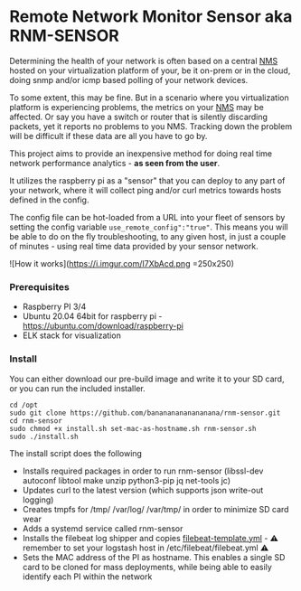 # Remote Network Monitor Sensor aka RNM-SENSOR
Determining the health of your network is often based on a central [NMS](https://github.com/librenms/librenms/blob/master/README.md) hosted on your virtualization platform of your, be it on-prem or in the cloud, doing snmp and/or icmp based polling of your network devices. 

To some extent, this may be fine. But in a scenario where you virtualization platform is experiencing problems, the metrics on your [NMS](https://github.com/librenms/librenms/blob/master/README.md) may be affected. Or say you have a switch or router that is silently discarding packets, yet it reports no problems to you NMS. Tracking down the problem will be difficult if these data are all you have to go by. 

This project aims to provide an inexpensive method for doing real time network performance analytics - **as seen from the user**.

It utilizes the raspberry pi as a "sensor" that you can deploy to any part of your network, where it will collect ping and/or curl metrics towards hosts defined in the config. 

The config file can be hot-loaded from a URL into your fleet of sensors by setting the config variable `use_remote_config":"true"`. 
This means you will be able to do on the fly troubleshooting, to any given host, in just a couple of minutes - using real time data provided by your sensor network.

![How it works](https://i.imgur.com/I7XbAcd.png =250x250)


### Prerequisites
* Raspberry PI 3/4
* Ubuntu 20.04 64bit for raspberry pi - https://ubuntu.com/download/raspberry-pi 
* ELK stack for visualization

### Install
You can either download our pre-build image and write it to your SD card, or you can run the included installer.

```
cd /opt
sudo git clone https://github.com/banananananananana/rnm-sensor.git 
cd rnm-sensor
sudo chmod +x install.sh set-mac-as-hostname.sh rnm-sensor.sh
sudo ./install.sh
```

The install script does the following
* Installs required packages in order to run rnm-sensor (libssl-dev autoconf libtool make unzip python3-pip jq net-tools jc)
* Updates curl to the latest version (which supports json write-out logging)
* Creates tmpfs for /tmp/ /var/log/ /var/tmp/ in order to minimize SD card wear
* Adds a systemd service called rnm-sensor
* Installs the filebeat log shipper and copies [filebeat-template.yml](https://github.com/banananananananana/rnm-sensor/blob/master/filebeat/filebeat-template.yml) - :warning: remember to set your logstash host in /etc/filebeat/filebeat.yml :warning:
* Sets the MAC address of the PI as hostname. This enables a single SD card to be cloned for mass deployments, while being able to easily identify each PI within the network
